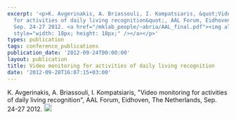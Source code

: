 ```yaml
---
excerpt: '<p>K. Avgerinakis, A. Briassouli, I. Kompatsiaris, &quot;Video monitoring
  for activities of daily living recognition&quot;, AAL Forum, Eidhoven, The Netherlands,
  Sep. 24-27 2012. <a href="/mklab_people/~abria/AAL_final.pdf"><img alt="" src="/files/pdf/pdf.png"
  style="width: 18px; height: 18px;" /></a></p>'
types: publication
tags: conference_publications
publication_date: '2012-09-24T00:00:00'
layout: publication
title: Video monitoring for activities of daily living recognition
date: '2012-09-28T16:07:15+03:00'
---
```

<p>K. Avgerinakis, A. Briassouli, I. Kompatsiaris, &quot;Video monitoring for activities of daily living recognition&quot;, AAL Forum, Eidhoven, The Netherlands, Sep. 24-27 2012. <a href=/mklab_people/~abria/AAL_final.pdf"><img alt="" src="/files/pdf/pdf.png" style="width: 18px; height: 18px;" /></a></p>
